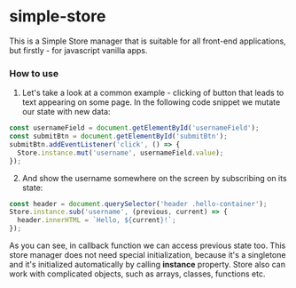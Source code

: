 # simple-store
This is a Simple Store manager that is suitable for all front-end applications, but firstly - for javascript vanilla apps.

<h3>How to use</h3>

1. Let's take a look at a common example - clicking of button that leads to text appearing on some page. In the following code snippet we mutate our state with new data:
```javascript
const usernameField = document.getElementById('usernameField');
const submitBtn = document.getElementById('submitBtn');
submitBtn.addEventListener('click', () => {
  Store.instance.mut('username', usernameField.value);
});
```

2. And show the username somewhere on the screen by subscribing on its state:
```javascript
const header = document.querySelector('header .hello-container');
Store.instance.sub('username', (previous, current) => {
  header.innerHTML = `Hello, ${current}!`;
});
```

As you can see, in callback function we can access previous state too.
This store manager does not need special initialization, because it's a singletone and it's initialized automatically by calling <b>instance</b> property.
Store also can work with complicated objects, such as arrays, classes, functions etc.
